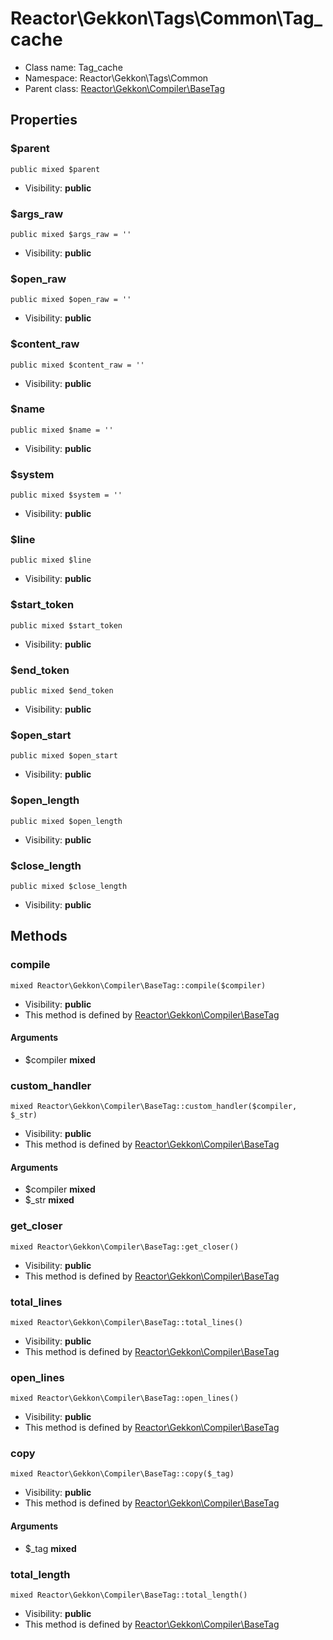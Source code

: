 Reactor\Gekkon\Tags\Common\Tag_cache
===============






* Class name: Tag_cache
* Namespace: Reactor\Gekkon\Tags\Common
* Parent class: [Reactor\Gekkon\Compiler\BaseTag](Reactor-Gekkon-Compiler-BaseTag.md)





Properties
----------


### $parent

    public mixed $parent





* Visibility: **public**


### $args_raw

    public mixed $args_raw = ''





* Visibility: **public**


### $open_raw

    public mixed $open_raw = ''





* Visibility: **public**


### $content_raw

    public mixed $content_raw = ''





* Visibility: **public**


### $name

    public mixed $name = ''





* Visibility: **public**


### $system

    public mixed $system = ''





* Visibility: **public**


### $line

    public mixed $line





* Visibility: **public**


### $start_token

    public mixed $start_token





* Visibility: **public**


### $end_token

    public mixed $end_token





* Visibility: **public**


### $open_start

    public mixed $open_start





* Visibility: **public**


### $open_length

    public mixed $open_length





* Visibility: **public**


### $close_length

    public mixed $close_length





* Visibility: **public**


Methods
-------


### compile

    mixed Reactor\Gekkon\Compiler\BaseTag::compile($compiler)





* Visibility: **public**
* This method is defined by [Reactor\Gekkon\Compiler\BaseTag](Reactor-Gekkon-Compiler-BaseTag.md)


#### Arguments
* $compiler **mixed**



### custom_handler

    mixed Reactor\Gekkon\Compiler\BaseTag::custom_handler($compiler, $_str)





* Visibility: **public**
* This method is defined by [Reactor\Gekkon\Compiler\BaseTag](Reactor-Gekkon-Compiler-BaseTag.md)


#### Arguments
* $compiler **mixed**
* $_str **mixed**



### get_closer

    mixed Reactor\Gekkon\Compiler\BaseTag::get_closer()





* Visibility: **public**
* This method is defined by [Reactor\Gekkon\Compiler\BaseTag](Reactor-Gekkon-Compiler-BaseTag.md)




### total_lines

    mixed Reactor\Gekkon\Compiler\BaseTag::total_lines()





* Visibility: **public**
* This method is defined by [Reactor\Gekkon\Compiler\BaseTag](Reactor-Gekkon-Compiler-BaseTag.md)




### open_lines

    mixed Reactor\Gekkon\Compiler\BaseTag::open_lines()





* Visibility: **public**
* This method is defined by [Reactor\Gekkon\Compiler\BaseTag](Reactor-Gekkon-Compiler-BaseTag.md)




### copy

    mixed Reactor\Gekkon\Compiler\BaseTag::copy($_tag)





* Visibility: **public**
* This method is defined by [Reactor\Gekkon\Compiler\BaseTag](Reactor-Gekkon-Compiler-BaseTag.md)


#### Arguments
* $_tag **mixed**



### total_length

    mixed Reactor\Gekkon\Compiler\BaseTag::total_length()





* Visibility: **public**
* This method is defined by [Reactor\Gekkon\Compiler\BaseTag](Reactor-Gekkon-Compiler-BaseTag.md)



